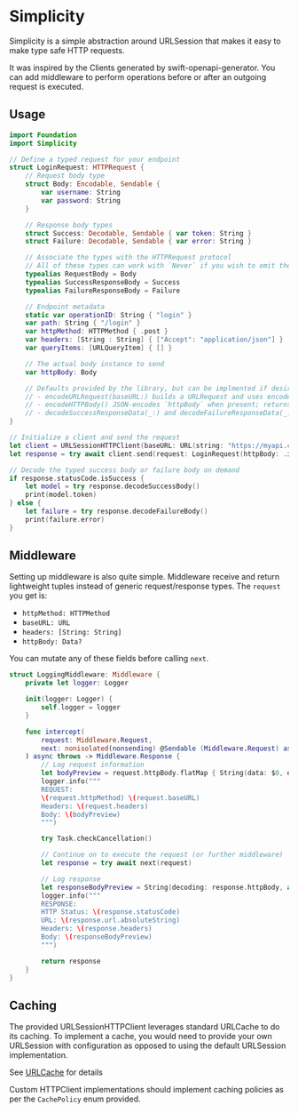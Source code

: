 # Simplicity

Simplicity is a simple abstraction around URLSession that makes it easy to make type safe HTTP requests.

It was inspired by the Clients generated by swift-openapi-generator.
You can add middleware to perform operations before or after an outgoing request is executed.

## Usage

```swift
import Foundation
import Simplicity

// Define a typed request for your endpoint
struct LoginRequest: HTTPRequest {
    // Request body type
    struct Body: Encodable, Sendable {
        var username: String
        var password: String
    }

    // Response body types
    struct Success: Decodable, Sendable { var token: String }
    struct Failure: Decodable, Sendable { var error: String }

    // Associate the types with the HTTPRequest protocol
    // All of these types can work with `Never` if you wish to omit them.
    typealias RequestBody = Body
    typealias SuccessResponseBody = Success
    typealias FailureResponseBody = Failure

    // Endpoint metadata
    static var operationID: String { "login" }
    var path: String { "/login" }
    var httpMethod: HTTPMethod { .post }
    var headers: [String : String] { ["Accept": "application/json"] }
    var queryItems: [URLQueryItem] { [] }

    // The actual body instance to send
    var httpBody: Body

    // Defaults provided by the library, but can be implmented if desired:
    // - encodeURLRequest(baseURL:) builds a URLRequest and uses encodeHTTPBody().
    // - encodeHTTPBody() JSON-encodes `httpBody` when present; returns nil for Never/Never?.
    // - decodeSuccessResponseData(_:) and decodeFailureResponseData(_:) decode JSON.
}

// Initialize a client and send the request
let client = URLSessionHTTPClient(baseURL: URL(string: "https://myapi.com")!, middlewares: [])
let response = try await client.send(request: LoginRequest(httpBody: .init(username: "JohnDoe1234", password: "P@ssword123")))

// Decode the typed success body or failure body on demand
if response.statusCode.isSuccess {
    let model = try response.decodeSuccessBody()
    print(model.token)
} else {
    let failure = try response.decodeFailureBody()
    print(failure.error)
}
```

## Middleware

Setting up middleware is also quite simple. Middleware receive and return lightweight tuples instead of generic request/response types. The `request` you get is:

- `httpMethod: HTTPMethod`
- `baseURL: URL`
- `headers: [String: String]`
- `httpBody: Data?`

You can mutate any of these fields before calling `next`.

```swift
struct LoggingMiddleware: Middleware {
    private let logger: Logger

    init(logger: Logger) {
        self.logger = logger
    }

    func intercept(
        request: Middleware.Request,
        next: nonisolated(nonsending) @Sendable (Middleware.Request) async throws -> Middleware.Response
    ) async throws -> Middleware.Response {
        // Log request information
        let bodyPreview = request.httpBody.flatMap { String(data: $0, encoding: .utf8) } ?? "<none>"
        logger.info("""
        REQUEST:
        \(request.httpMethod) \(request.baseURL)
        Headers: \(request.headers)
        Body: \(bodyPreview)
        """)

        try Task.checkCancellation()

        // Continue on to execute the request (or further middleware)
        let response = try await next(request)

        // Log response
        let responseBodyPreview = String(decoding: response.httpBody, as: UTF8.self)
        logger.info("""
        RESPONSE:
        HTTP Status: \(response.statusCode)
        URL: \(response.url.absoluteString)
        Headers: \(response.headers)
        Body: \(responseBodyPreview)
        """)

        return response
    }
}
```

## Caching

The provided URLSessionHTTPClient leverages standard URLCache to do its caching. 
To implement a cache, you would need to provide your own URLSession with configuration as opposed to using the default URLSession implementation.

See [URLCache](https://developer.apple.com/documentation/foundation/urlcache) for details

Custom HTTPClient implementations should implement caching policies as per the `CachePolicy` enum provided. 
